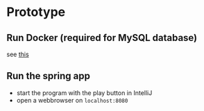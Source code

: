 # Prototype

## Run Docker (required for MySQL database)

see [this](https://docs.docker.com/compose/install/)

## Run the spring app

- start the program with the play button in IntelliJ
- open a webbrowser on `localhost:8080`
